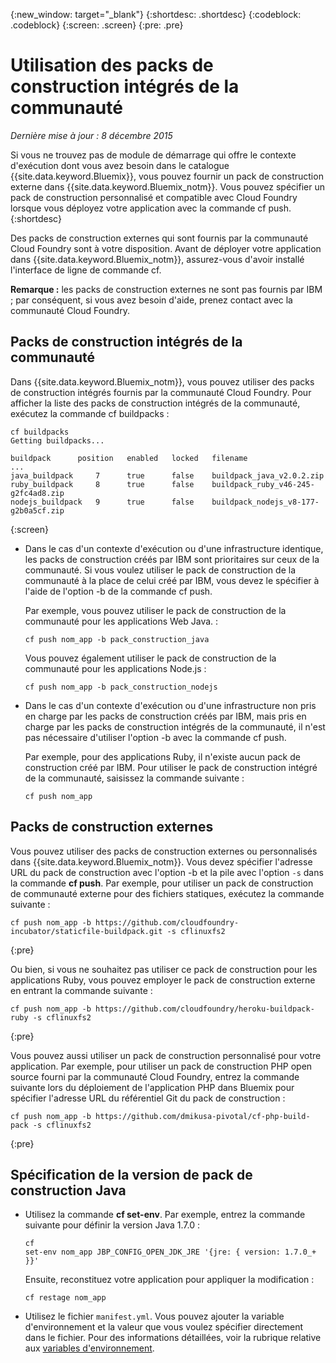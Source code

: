 {:new_window: target="_blank"}
{:shortdesc: .shortdesc}
{:codeblock: .codeblock}
{:screen: .screen}
{:pre: .pre}

# Utilisation des packs de construction intégrés de la communauté
*Dernière mise à jour : 8 décembre 2015*

Si vous ne trouvez pas de module de démarrage qui offre le contexte d'exécution dont vous avez besoin dans le catalogue {{site.data.keyword.Bluemix}}, vous pouvez fournir un
pack de construction externe dans {{site.data.keyword.Bluemix_notm}}. Vous pouvez spécifier un pack de construction personnalisé et compatible avec Cloud Foundry lorsque vous déployez votre application avec la commande cf
push.
{:shortdesc}

Des packs de construction externes qui sont fournis par la communauté Cloud Foundry sont à votre disposition. Avant de déployer votre application dans {{site.data.keyword.Bluemix_notm}}, assurez-vous d'avoir installé
l'interface de ligne de commande cf.

**Remarque :** les packs de construction externes ne sont pas fournis par IBM ; par conséquent, si vous avez besoin d'aide, prenez
contact avec la
communauté Cloud Foundry.

## Packs de construction intégrés de la communauté

Dans {{site.data.keyword.Bluemix_notm}}, vous pouvez utiliser des packs de construction
intégrés fournis par la communauté Cloud Foundry. Pour afficher la liste des packs de construction intégrés de la communauté, exécutez la commande cf
buildpacks :

```
cf buildpacks
Getting buildpacks...

buildpack      position   enabled   locked   filename
...
java_buildpack     7      true      false    buildpack_java_v2.0.2.zip
ruby_buildpack     8      true      false    buildpack_ruby_v46-245-g2fc4ad8.zip
nodejs_buildpack   9      true      false    buildpack_nodejs_v8-177-g2b0a5cf.zip
```
{:screen}

<ul>

<li>
Dans le cas d'un contexte d'exécution ou d'une infrastructure identique, les packs de construction créés par IBM sont prioritaires sur ceux de la
communauté. Si vous voulez utiliser le pack de construction de la communauté à la place de celui créé par IBM, vous devez le spécifier à l'aide de l'option
-b de la commande cf push.
<p>Par exemple, vous pouvez utiliser le pack de construction de la communauté pour les applications Web Java. :</p>
<pre class="pre"><code>cf push nom_app -b pack_construction_java</code></pre>
<p>Vous pouvez également utiliser le pack de construction de la communauté pour les applications Node.js :</p>
<pre class="pre"><code>cf push nom_app -b pack_construction_nodejs</code></pre>
</li>

<li>
<p>Dans le cas d'un contexte d'exécution ou d'une infrastructure non pris en charge par les packs de construction créés par IBM, mais pris en charge par
les packs de construction intégrés de la communauté, il n'est pas nécessaire d'utiliser l'option -b avec la commande cf push.</p><p>Par exemple, pour des
applications Ruby, il n'existe aucun pack de construction créé par IBM. Pour utiliser le pack de construction intégré de la communauté, saisissez la commande suivante :</p>
<pre class="pre"><code>cf push nom_app</code></pre>
</li>
</ul>

## Packs de construction externes

Vous pouvez utiliser des packs de construction externes ou personnalisés dans {{site.data.keyword.Bluemix_notm}}. Vous devez spécifier
l'adresse URL du pack de construction avec l'option -b et la pile avec l'option ```-s``` dans la commande **cf push**. Par exemple, pour utiliser un pack de construction de communauté externe pour des fichiers statiques, exécutez la commande suivante :

```
cf push nom_app -b https://github.com/cloudfoundry-incubator/staticfile-buildpack.git -s cflinuxfs2
```
{:pre}

Ou bien, si vous ne souhaitez pas
utiliser ce pack de construction pour les applications Ruby, vous pouvez employer le pack de construction externe en entrant la commande suivante :

```
cf push nom_app -b https://github.com/cloudfoundry/heroku-buildpack-ruby -s cflinuxfs2
```
{:pre}

Vous pouvez aussi utiliser un pack de
construction personnalisé pour votre application. Par exemple, pour utiliser un pack de construction PHP open source fourni par la communauté Cloud
Foundry, entrez la commande suivante lors du déploiement de l'application PHP dans Bluemix pour spécifier l'adresse URL du référentiel Git du pack de
construction :

```
cf push nom_app -b https://github.com/dmikusa-pivotal/cf-php-build-pack -s cflinuxfs2
```
{:pre}

## Spécification de la version de pack de construction Java

<ul>
<li>
Utilisez la commande <strong>cf set-env</strong>. Par exemple, entrez la commande suivante pour définir la version Java 1.7.0 :
<pre class="pre"><code>cf
set-env nom_app JBP_CONFIG_OPEN_JDK_JRE &#39;{jre: { version: 1.7.0_+ }}&#39;</code></pre>
<p>Ensuite, reconstituez votre application pour appliquer
la modification :</p>
<pre class="pre"><code>cf restage nom_app</code></pre>
</li>
<li>
Utilisez le fichier <code>manifest.yml</code>. Vous pouvez ajouter la variable d'environnement et la valeur que vous voulez spécifier
directement dans le fichier. Pour des informations détaillées, voir
la rubrique relative aux <a href="https://docs.cloudfoundry.org/devguide/deploy-apps/manifest.html#env-block">variables
d'environnement</a>.</li></ul>
  

